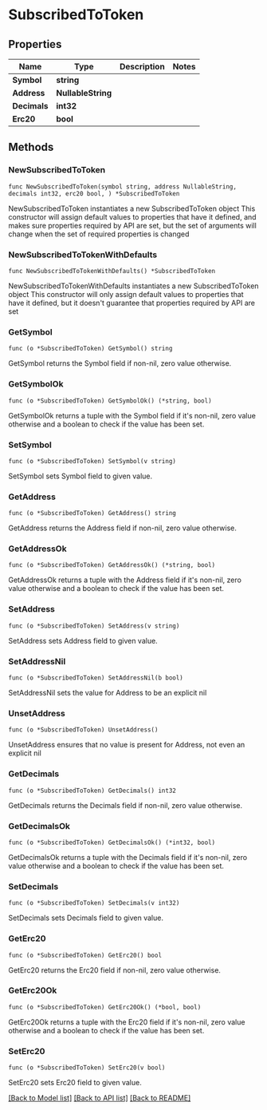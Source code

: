 # SubscribedToToken

## Properties

Name | Type | Description | Notes
------------ | ------------- | ------------- | -------------
**Symbol** | **string** |  | 
**Address** | **NullableString** |  | 
**Decimals** | **int32** |  | 
**Erc20** | **bool** |  | 

## Methods

### NewSubscribedToToken

`func NewSubscribedToToken(symbol string, address NullableString, decimals int32, erc20 bool, ) *SubscribedToToken`

NewSubscribedToToken instantiates a new SubscribedToToken object
This constructor will assign default values to properties that have it defined,
and makes sure properties required by API are set, but the set of arguments
will change when the set of required properties is changed

### NewSubscribedToTokenWithDefaults

`func NewSubscribedToTokenWithDefaults() *SubscribedToToken`

NewSubscribedToTokenWithDefaults instantiates a new SubscribedToToken object
This constructor will only assign default values to properties that have it defined,
but it doesn't guarantee that properties required by API are set

### GetSymbol

`func (o *SubscribedToToken) GetSymbol() string`

GetSymbol returns the Symbol field if non-nil, zero value otherwise.

### GetSymbolOk

`func (o *SubscribedToToken) GetSymbolOk() (*string, bool)`

GetSymbolOk returns a tuple with the Symbol field if it's non-nil, zero value otherwise
and a boolean to check if the value has been set.

### SetSymbol

`func (o *SubscribedToToken) SetSymbol(v string)`

SetSymbol sets Symbol field to given value.


### GetAddress

`func (o *SubscribedToToken) GetAddress() string`

GetAddress returns the Address field if non-nil, zero value otherwise.

### GetAddressOk

`func (o *SubscribedToToken) GetAddressOk() (*string, bool)`

GetAddressOk returns a tuple with the Address field if it's non-nil, zero value otherwise
and a boolean to check if the value has been set.

### SetAddress

`func (o *SubscribedToToken) SetAddress(v string)`

SetAddress sets Address field to given value.


### SetAddressNil

`func (o *SubscribedToToken) SetAddressNil(b bool)`

 SetAddressNil sets the value for Address to be an explicit nil

### UnsetAddress
`func (o *SubscribedToToken) UnsetAddress()`

UnsetAddress ensures that no value is present for Address, not even an explicit nil
### GetDecimals

`func (o *SubscribedToToken) GetDecimals() int32`

GetDecimals returns the Decimals field if non-nil, zero value otherwise.

### GetDecimalsOk

`func (o *SubscribedToToken) GetDecimalsOk() (*int32, bool)`

GetDecimalsOk returns a tuple with the Decimals field if it's non-nil, zero value otherwise
and a boolean to check if the value has been set.

### SetDecimals

`func (o *SubscribedToToken) SetDecimals(v int32)`

SetDecimals sets Decimals field to given value.


### GetErc20

`func (o *SubscribedToToken) GetErc20() bool`

GetErc20 returns the Erc20 field if non-nil, zero value otherwise.

### GetErc20Ok

`func (o *SubscribedToToken) GetErc20Ok() (*bool, bool)`

GetErc20Ok returns a tuple with the Erc20 field if it's non-nil, zero value otherwise
and a boolean to check if the value has been set.

### SetErc20

`func (o *SubscribedToToken) SetErc20(v bool)`

SetErc20 sets Erc20 field to given value.



[[Back to Model list]](../README.md#documentation-for-models) [[Back to API list]](../README.md#documentation-for-api-endpoints) [[Back to README]](../README.md)


